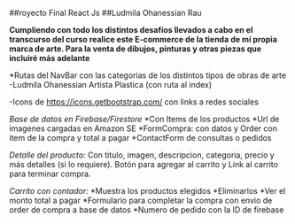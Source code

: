

##royecto Final React Js
##Ludmila Ohanessian Rau 


**Cumpliendo con todo los distintos desafíos llevados a cabo en el transcurso del curso realice este E-commerce de la tienda de mi propia marca de arte. Para la venta de dibujos, pinturas y otras piezas que incluiré más adelante**



*Rutas del NavBar con las categorias de los distintos tipos de obras de arte
-Ludmila Ohanessian Artista Plastica (con ruta al index)



-Icons de https://icons.getbootstrap.com/ con links a redes sociales 


*Base de datos en Firebase/Firestore*
*Con Items de los productos
*Url de imagenes cargadas en Amazon SE 
*FormCompra: con datos y Order con item de la compra y total a pagar
*ContactForm de consultas o pedidos


*Detalle del producto:*
Con titulo, imagen, descripcion, categoria, precio y más detalles (si lo requiere).
Botón para agregar al carrito y Link al carrito para terminar compra.


*Carrito con contador:*
*Muestra los productos elegidos
*Eliminarlos
*Ver el monto total a pagar
*Formulario para completar la compra con envio de order de compra a base de datos
*Numero de pedido con la ID de firebase





